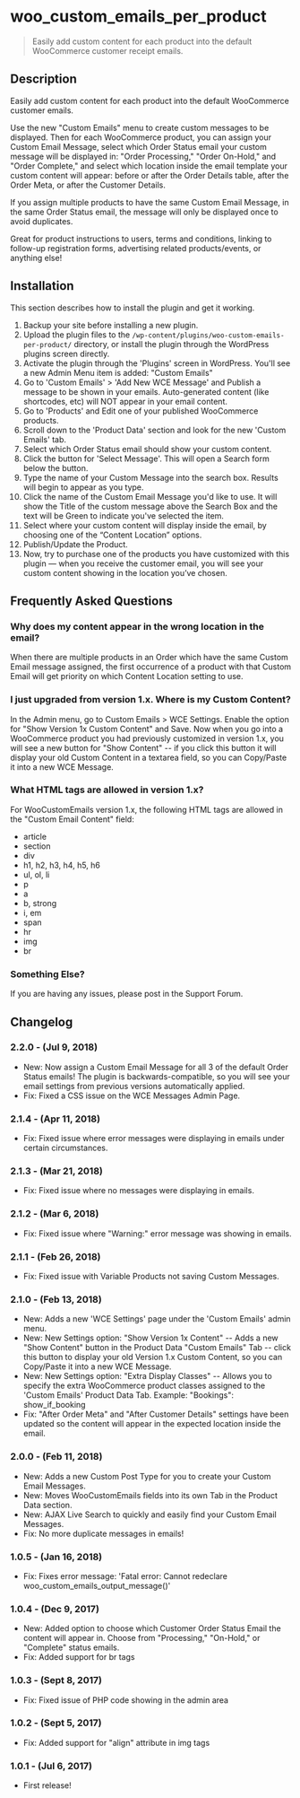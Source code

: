 # woo_custom_emails_per_product

> Easily add custom content for each product into the default WooCommerce customer receipt emails.

## Description

Easily add custom content for each product into the default WooCommerce customer emails.

Use the new "Custom Emails" menu to create custom messages to be displayed. Then for each WooCommerce product, you can assign your Custom Email Message, select which Order Status email your custom message will be displayed in: "Order Processing," "Order On-Hold," and "Order Complete," and select which location inside the email template your custom content will appear: before or after the Order Details table, after the Order Meta, or after the Customer Details.

If you assign multiple products to have the same Custom Email Message, in the same Order Status email, the message will only be displayed once to avoid duplicates.

Great for product instructions to users, terms and conditions, linking to follow-up registration forms, advertising related products/events, or anything else!

## Installation

This section describes how to install the plugin and get it working.

1. Backup your site before installing a new plugin.
2. Upload the plugin files to the `/wp-content/plugins/woo-custom-emails-per-product/` directory, or install the plugin through the WordPress plugins screen directly.
3. Activate the plugin through the 'Plugins' screen in WordPress. You'll see a new Admin Menu item is added: "Custom Emails"
4. Go to 'Custom Emails' > 'Add New WCE Message' and Publish a message to be shown in your emails. Auto-generated content (like shortcodes, etc) will NOT appear in your email content.
5. Go to 'Products' and Edit one of your published WooCommerce products.
6. Scroll down to the 'Product Data' section and look for the new 'Custom Emails' tab.
7. Select which Order Status email should show your custom content.
8. Click the button for 'Select Message'. This will open a Search form below the button.
9. Type the name of your Custom Message into the search box. Results will begin to appear as you type.
10. Click the name of the Custom Email Message you'd like to use. It will show the Title of the custom message above the Search Box and the text will be Green to indicate you've selected the item.
11. Select where your custom content will display inside the email, by choosing one of the “Content Location” options.
12. Publish/Update the Product.
13. Now, try to purchase one of the products you have customized with this plugin — when you receive the customer email, you will see your custom content showing in the location you’ve chosen.

## Frequently Asked Questions

### Why does my content appear in the wrong location in the email?
When there are multiple products in an Order which have the same Custom Email message assigned, the first occurrence of a product with that Custom Email will get priority on which Content Location setting to use.

### I just upgraded from version 1.x. Where is my Custom Content?
In the Admin menu, go to Custom Emails > WCE Settings. Enable the option for "Show Version 1x Custom Content" and Save. Now when you go into a WooCommerce product you had previously customized in version 1.x, you will see a new button for "Show Content" -- if you click this button it will display your old Custom Content in a textarea field, so you can Copy/Paste it into a new WCE Message.

### What HTML tags are allowed in version 1.x?
For WooCustomEmails version 1.x, the following HTML tags are allowed in the "Custom Email Content" field:
- article
- section
- div
- h1, h2, h3, h4, h5, h6
- ul, ol, li
- p
- a
- b, strong
- i, em
- span
- hr
- img
- br

### Something Else?
If you are having any issues, please post in the Support Forum.

## Changelog

### 2.2.0 - (Jul 9, 2018)
* New: Now assign a Custom Email Message for all 3 of the default Order Status emails! The plugin is backwards-compatible, so you will see your email settings from previous versions automatically applied.
* Fix: Fixed a CSS issue on the WCE Messages Admin Page.

### 2.1.4 - (Apr 11, 2018)
* Fix: Fixed issue where error messages were displaying in emails under certain circumstances.

### 2.1.3 - (Mar 21, 2018)
* Fix: Fixed issue where no messages were displaying in emails.

### 2.1.2 - (Mar 6, 2018)
* Fix: Fixed issue where "Warning:" error message was showing in emails.

### 2.1.1 - (Feb 26, 2018)
* Fix: Fixed issue with Variable Products not saving Custom Messages.

### 2.1.0 - (Feb 13, 2018)
* New: Adds a new 'WCE Settings' page under the 'Custom Emails' admin menu.
* New: New Settings option: "Show Version 1x Content" -- Adds a new "Show Content" button in the Product Data "Custom Emails" Tab -- click this button to display your old Version 1.x Custom Content, so you can Copy/Paste it into a new WCE Message.
* New: New Settings option: "Extra Display Classes" -- Allows you to specify the extra WooCommerce product classes assigned to the 'Custom Emails' Product Data Tab. Example: "Bookings": show_if_booking
* Fix: "After Order Meta" and "After Customer Details" settings have been updated so the content will appear in the expected location inside the email.

### 2.0.0 - (Feb 11, 2018)
* New: Adds a new Custom Post Type for you to create your Custom Email Messages.
* New: Moves WooCustomEmails fields into its own Tab in the Product Data section.
* New: AJAX Live Search to quickly and easily find your Custom Email Messages.
* Fix: No more duplicate messages in emails!

### 1.0.5 - (Jan 16, 2018)
* Fix: Fixes error message: 'Fatal error: Cannot redeclare woo_custom_emails_output_message()'

### 1.0.4 - (Dec 9, 2017)
* New: Added option to choose which Customer Order Status Email the content will appear in. Choose from "Processing," "On-Hold," or "Complete" status emails.
* Fix: Added support for br tags

### 1.0.3 - (Sept 8, 2017)
* Fix: Fixed issue of PHP code showing in the admin area

### 1.0.2 - (Sept 5, 2017)
* Fix: Added support for "align" attribute in img tags

### 1.0.1 - (Jul 6, 2017)
* First release!
